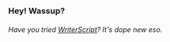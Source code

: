### Hey! Wassup?

###### Have you tried [WriterScript](https://github.com/Saket-Upadhyay/WriterScript)? It's dope new eso.
